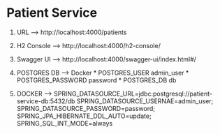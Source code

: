 # Patient Service
1. URL --> http://localhost:4000/patients

2. H2 Console --> http://localhost:4000/h2-console/

3. Swagger UI --> http://localhost:4000/swagger-ui/index.html#/

4. POSTGRES DB --> Docker
                  * POSTGRES_USER  admin_user
                  * POSTGRES_PASSWORD password
                  * POSTGRES_DB db
                  
5. DOCKER    --> SPRING_DATASOURCE_URL=jdbc:postgresql://patient-service-db:5432/db
                 SPRING_DATASOURCE_USERNAE=admin_user;
                 SPRING_DATASOURCE_PASSWORD=password;
                 SPRING_JPA_HIBERNATE_DDL_AUTO=update;
                 SPRING_SQL_INT_MODE=always